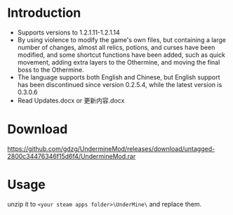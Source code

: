# Introduction
* Supports versions to 1.2.1.11-1.2.1.14
* By using violence to modify the game's own files, but containing a large number of changes, almost all relics, potions, and curses have been modified, and some shortcut functions have been added, such as quick movement, adding extra layers to the Othermine, and moving the final boss to the Othermine.
* The language supports both English and Chinese, but English support has been discontinued since version 0.2.5.4, while the latest version is 0.3.0.6
* Read Updates.docx or 更新内容.docx
# Download
https://github.com/gdzg/UndermineMod/releases/download/untagged-2800c34476346f15d6f4/UndermineMod.rar

# Usage
unzip it to ``<your steam apps folder>\UnderMine\`` and replace them.
